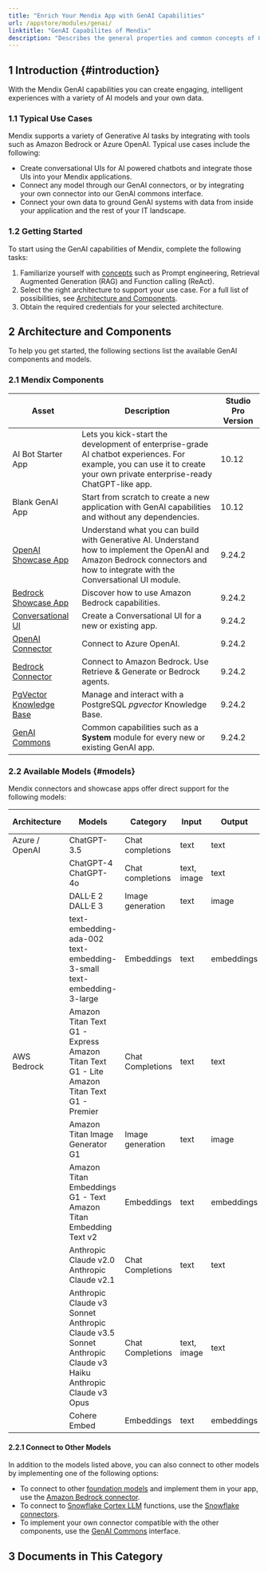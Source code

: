 ```yaml
---
title: "Enrich Your Mendix App with GenAI Capabilities"
url: /appstore/modules/genai/
linktitle: "GenAI Capabilites of Mendix"
description: "Describes the general properties and common concepts of Generative AI in the context of developing Mendix applications and illustrates the preferred way of leveraging platform-supported connectors in applications following the GenAI Commons patterns."
---
```


## 1 Introduction {#introduction}

With the Mendix GenAI capabilities you can create engaging, intelligent experiences with a variety of AI models and your own data.

### 1.1 Typical Use Cases

Mendix supports a variety of Generative AI tasks by integrating with tools such as Amazon Bedrock or Azure OpenAI. Typical use cases include the following:

* Create conversational UIs for AI powered chatbots and integrate those UIs into your Mendix applications.
* Connect any model through our GenAI connectors, or by integrating your own connector into our GenAI commons interface.
* Connect your own data to ground GenAI systems with data from inside your application and the rest of your IT landscape.

### 1.2 Getting Started

To start using the GenAI capabilities of Mendix, complete the following tasks:

1. Familiarize yourself with [concepts](/appstore/modules/genai/concepts/) such as Prompt engineering, Retrieval Augmented Generation (RAG) and Function calling (ReAct).
2. Select the right architecture to support your use case. For a full list of possibilities, see [Architecture and Components](#architecture).
3. Obtain the required credentials for your selected architecture.

## 2 Architecture and Components

To help you get started, the following sections list the available GenAI components and models.

### 2.1 Mendix Components

| Asset | Description | Studio Pro Version |
|----------------------|------------------------------------|----------------|
| AI Bot Starter App | Lets you kick-start the development of enterprise-grade AI chatbot experiences. For example, you can use it to create your own private enterprise-ready ChatGPT-like app. | 10.12 |
| Blank GenAI App | Start from scratch to create a new application with GenAI capabilities and without any dependencies. | 10.12 |
| [OpenAI Showcase App](https://marketplace.mendix.com/link/component/220475) | Understand what you can build with Generative AI. Understand how to implement the OpenAI and Amazon Bedrock connectors and how to integrate with the Conversational UI module.  | 9.24.2 |
| [Bedrock Showcase App](https://marketplace.mendix.com/link/component/223535) | Discover how to use Amazon Bedrock capabilities. | 9.24.2 |
| [Conversational UI](/appstore/modules/genai/conversational-ui/) | Create a Conversational UI for a new or existing app. | 9.24.2 |
| [OpenAI Connector](/appstore/modules/openai-connector/) | Connect to Azure OpenAI. | 9.24.2 |
| [Bedrock Connector](/appstore/modules/genai/bedrock/) | Connect to Amazon Bedrock. Use Retrieve & Generate or Bedrock agents. | 9.24.2 |
| [PgVector Knowledge Base](/appstore/modules/pgvector-knowledge-base/) | Manage and interact with a PostgreSQL *pgvector* Knowledge Base. | 9.24.2 |
| [GenAI Commons](/appstore/modules/genai-commons/) | Common capabilities such as a **System** module for every new or existing GenAI app. | 9.24.2 |

### 2.2 Available Models {#models}

Mendix connectors and showcase apps offer direct support for the following models:

| Architecture | Models | Category | Input | Output | Additional capabilities |
|--------------|---------------------|---------------------|-------------------|-----------|-------------------------|
| Azure / OpenAI | ChatGPT-3.5 | Chat completions | text | text | Function calling |
| | ChatGPT-4<br />ChatGPT-4o | Chat completions | text, image | text | Function calling |
| | DALL·E 2<br />DALL·E 3 | Image generation | text | image | |
| | text-embedding-ada-002<br />text-embedding-3-small<br />text-embedding-3-large	 | Embeddings | text | embeddings| |
| AWS Bedrock | Amazon Titan Text G1 - Express <br /> Amazon Titan Text G1 - Lite <br /> Amazon Titan Text G1 - Premier | Chat Completions | text | text | |
| | Amazon Titan Image Generator G1 | Image generation | text | image | |
| | Amazon Titan Embeddings G1 - Text <br /> Amazon Titan Embedding Text v2 | Embeddings | text | embeddings| |
| | Anthropic Claude v2.0 <br /> Anthropic Claude v2.1| Chat Completions | text | text |  |
| | Anthropic Claude v3 Sonnet <br /> Anthropic Claude v3.5 Sonnet <br /> Anthropic Claude v3 Haiku  <br /> Anthropic Claude v3 Opus | Chat Completions | text, image | text | Function calling |
| | Cohere Embed | Embeddings | text | embeddings | |

#### 2.2.1 Connect to Other Models

In addition to the models listed above, you can also connect to other models by implementing one of the following options:

* To connect to other [foundation models](https://docs.aws.amazon.com/bedrock/latest/userguide/models-features.html) and implement them in your app, use the [Amazon Bedrock connector](/appstore/modules/aws/amazon-bedrock/).
* To connect to [Snowflake Cortex LLM](https://docs.snowflake.com/en/sql-reference/functions/complete-snowflake-cortex) functions, use the [Snowflake connectors](/appstore/snowflake-modules/).
* To implement your own connector compatible with the other components, use the [GenAI Commons](/appstore/modules/genai-commons/) interface. 

## 3 Documents in This Category

